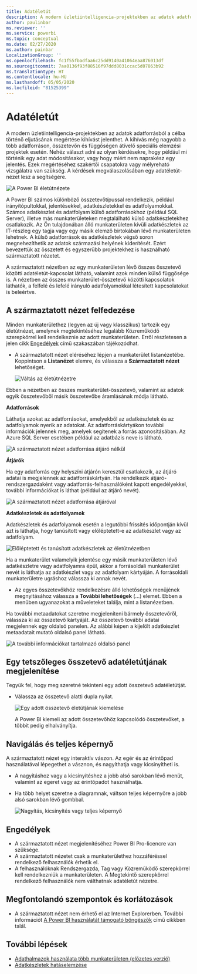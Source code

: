 ```yaml
---
title: Adatéletút
description: A modern üzletiintelligencia-projektekben az adatok adatforrásból a célba történő eljutásának megértése kulcsfontosságú kihívást jelent számos ügyfél számára.
author: paulinbar
ms.reviewer: ''
ms.service: powerbi
ms.topic: conceptual
ms.date: 02/27/2020
ms.author: painbar
LocalizationGroup: ''
ms.openlocfilehash: fc1f55fbadfaa6c25dd9140a41064eaa876013df
ms.sourcegitcommit: 7aa0136f93f88516f97ddd8031ccac5d07863b92
ms.translationtype: HT
ms.contentlocale: hu-HU
ms.lasthandoff: 05/05/2020
ms.locfileid: "81525399"
---
```

# <a name="data-lineage"></a>Adatéletút
A modern üzletiintelligencia-projektekben az adatok adatforrásból a célba történő eljutásának megértése kihívást jelenthet. A kihívás még nagyobb a több adatforráson, összetevőn és függőségen átívelő speciális elemzési projektek esetén. Nehéz választ adni az olyan kérdésekre, hogy például mi történik egy adat módosításakor, vagy hogy miért nem naprakész egy jelentés. Ezek megértéséhez szakértői csapatokra vagy mélyreható vizsgálatra van szükség. A kérdések megválaszolásában egy adatéletút-nézet lesz a segítségére.

![A Power BI életútnézete](media/service-data-lineage/service-data-lineage-view.png)
 
A Power BI számos különböző összetevőtípussal rendelkezik, például irányítópultokkal, jelentésekkel, adatkészletekkel és adatfolyamokkal. Számos adatkészlet és adatfolyam külső adatforrásokhoz (például SQL Server), illetve más munkaterületeken megtalálható külső adatkészletekhez csatlakozik. Az Ön tulajdonában álló munkaterületen kívüli adatkészletek az IT-részleg egy tagja vagy egy másik elemző birtokában lévő munkaterületen lehetnek. A külső adatforrások és adatkészletek végső soron megnehezíthetik az adatok származási helyének kiderítését. Ezért bevezettük az összetett és egyszerűbb projektekhez is használható származtatott nézetet.

A származtatott nézetben az egy munkaterületen lévő összes összetevő közötti adatéletút-kapcsolat látható, valamint azok minden külső függősége is. A nézetben az összes munkaterület-összetevő közötti kapcsolatok láthatók, a felfelé és lefelé irányuló adatfolyamokkal létesített kapcsolatokat is beleértve.

## <a name="explore-lineage-view"></a>A származtatott nézet felfedezése

Minden munkaterülethez (legyen az új vagy klasszikus) tartozik egy életútnézet, amelynek megtekintéséhez legalább Közreműködő szerepkörrel kell rendelkeznie az adott munkaterületen. Erről részletesen a jelen cikk [Engedélyek](#permissions) című szakaszában tájékozódhat.

* A származtatott nézet eléréséhez lépjen a munkaterület listanézetébe. Koppintson a **Listanézet** elemre, és válassza a **Származtatott nézet** lehetőséget.

   ![Váltás az életútnézetre](media/service-data-lineage/service-data-lineage-view-select.png)

Ebben a nézetben az összes munkaterület-összetevő, valamint az adatok egyik összetevőből másik összetevőbe áramlásának módja látható.

**Adatforrások**

Láthatja azokat az adatforrásokat, amelyekből az adatkészletek és az adatfolyamok nyerik az adatokat. Az adatforráskártyákon további információk jelennek meg, amelyek segítenek a forrás azonosításában. Az Azure SQL Server esetében például az adatbázis neve is látható.

![A származtatott nézet adatforrása átjáró nélkül](media/service-data-lineage/service-data-lineage-data-source-card.png)
 
**Átjárók**

Ha egy adatforrás egy helyszíni átjárón keresztül csatlakozik, az átjáró adatai is megjelennek az adatforráskártyán. Ha rendelkezik átjáró-rendszergazdaként vagy adatforrás-felhasználóként kapott engedélyekkel, további információkat is láthat (például az átjáró nevét).

![A származtatott nézet adatforrása átjáróval](media/service-data-lineage/service-data-lineage-data-gateway-card.png)

**Adatkészletek és adatfolyamok**
 
Adatkészletek és adatfolyamok esetén a legutóbbi frissítés időpontján kívül azt is láthatja, hogy tanúsított vagy előléptetett-e az adatkészlet vagy az adatfolyam.

![Előléptetett és tanúsított adatkészletek az életútnézetben](media/service-data-lineage/service-data-lineage-promoted-certified.png)
 
Ha a munkaterület valamelyik jelentése egy másik munkaterületen lévő adatkészletre vagy adatfolyamra épül, akkor a forrásoldali munkaterület nevét is láthatja az adatkészlet vagy az adatfolyam kártyáján. A forrásoldali munkaterületre ugráshoz válassza ki annak nevét.

* Az egyes összetevőkhöz rendelkezésre álló lehetőségek menüjének megnyitásához válassza a **További lehetőségek** (...) elemet. Ebben a menüben ugyanazokat a műveleteket találja, mint a listanézetben.

Ha további metaadatokat szeretne megjeleníteni bármely összetevőről, válassza ki az összetevő kártyáját. Az összetevő további adatai megjelennek egy oldalsó panelen. Az alábbi képen a kijelölt adatkészlet metaadatait mutató oldalsó panel látható.

![A további információkat tartalmazó oldalsó panel](media/service-data-lineage/service-data-lineage-side-pane.png)
 
## <a name="show-lineage-for-any-artifact"></a>Egy tetszőleges összetevő adatéletútjának megjelenítése 

Tegyük fel, hogy meg szeretné tekinteni egy adott összetevő adatéletútját.

* Válassza az összetevő alatti dupla nyilat.

   ![Egy adott összetevő életútjának kiemelése](media/service-data-lineage/service-data-lineage-specific-artifact.png)

   A Power BI kiemeli az adott összetevőhöz kapcsolódó összetevőket, a többit pedig elhalványítja. 

## <a name="navigation-and-full-screen"></a>Navigálás és teljes képernyő 

A származtatott nézet egy interaktív vászon. Az egér és az érintőpad használatával lépegethet a vásznon, és nagyíthatja vagy kicsinyítheti is.

* A nagyításhoz vagy a kicsinyítéshez a jobb alsó sarokban lévő menüt, valamint az egeret vagy az érintőpadot használhatja.
* Ha több helyet szeretne a diagramnak, váltson teljes képernyőre a jobb alsó sarokban lévő gombbal. 

    ![Nagyítás, kicsinyítés vagy teljes képernyő](media/service-data-lineage/service-data-lineage-zoom.png)

## <a name="permissions"></a>Engedélyek

* A származtatott nézet megjelenítéséhez Power BI Pro-licencre van szüksége.
* A származtatott nézetet csak a munkaterülethez hozzáféréssel rendelkező felhasználók érhetik el.
* A felhasználóknak Rendszergazda, Tag vagy Közreműködő szerepkörrel kell rendelkezniük a munkaterületen. A Megtekintő szerepkörrel rendelkező felhasználók nem válthatnak adatéletút nézetre.


## <a name="considerations-and-limitations"></a>Megfontolandó szempontok és korlátozások

- A származtatott nézet nem érhető el az Internet Explorerben. További információt [A Power BI használatát támogató böngészők](../power-bi-browsers.md) című cikkben talál.

## <a name="next-steps"></a>További lépések

* [Adathalmazok használata több munkaterületen (előzetes verzió)](../service-datasets-across-workspaces.md)
* [Adatkészletek hatáselemzése](service-dataset-impact-analysis.md)
